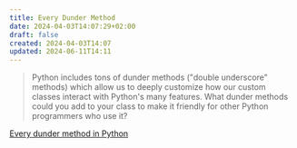 ```yaml
---
title: Every Dunder Method
date: 2024-04-03T14:07:29+02:00
draft: false
created: 2024-04-03T14:07
updated: 2024-06-11T14:11
---
```


> Python includes tons of dunder methods ("double underscore" methods) which allow us to deeply customize how our custom classes interact with Python's many features. What dunder methods could you add to your class to make it friendly for other Python programmers who use it?

[Every dunder method in Python](https://www.pythonmorsels.com/every-dunder-method/)